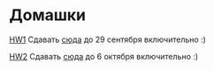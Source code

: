 # Домашки

[HW1](https://github.com/pileyan/AB/blob/main/AB_HSE_1_sem.ipynb) Сдавать [сюда](https://www.dropbox.com/request/sRfDsWHoiu6mUjTGr2DZ) до 29 сентября включительно :)


[HW2]() Сдавать [сюда]() до 6 октября включительно :)
